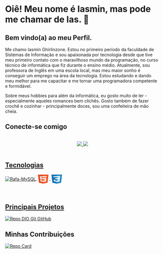 <div>
    <h1>Oiê! Meu nome é Iasmin, mas pode me chamar de Ias. 👋 </h1>
    <h2>Bem vindo(a) ao meu Perfil.</h2>
    <p> Me chamo Iasmin Ghirlinzone. Estou no primeiro período da faculdade de Sistemas de Informação e sou apaixonada por tecnologia desde que tive meu primeiro contato com o maravilhoso mundo da programação, no curso técnico de informática que fiz durante o ensino médio. Atualmente, sou professora de Inglês em uma escola local, mas meu maior sonho é conseguir um emprego na área da tecnologia. Estou estudando e dando meu melhor para me capacitar e me tornar uma programadora competente e formidável. 
    </p>
    <p> Sobre meus hobbies para além da informática, eu gosto muito de ler - especialmente aqueles romances bem clichês. Gosto também de fazer crochê e cozinhar - principalmente doces, sou uma confeiteira de mão cheia.
    </p>
</div>
<div>
    <h2>Conecte-se comigo</h2>
   <a href="https://www.linkedin.com/in/iasmin-lessa-ghirlinzone-00126b246/" target="_blank"></a> 
   
</div>
<br>
<div align="center">
  <a href="https://github.com/1asm1n">
  <img height="180em" src="https://github-readme-stats.vercel.app/api?username=1asm1n&show_icons=true&theme=tokyonight&include_all_commits=true&count_private=true"/>
  <img height="180em" src="https://github-readme-stats.vercel.app/api/top-langs/?username=1asm1n&layout=compact&langs_count=7&theme=tokyonight"/>
</div>
<div style="display: inline_block"><br>
    <h2>Tecnologias</h2>
  
  <img align="center" alt="Rafa-MySQL" height="30" width="40" src="https://cdn.jsdelivr.net/gh/devicons/devicon/icons/mysql/mysql-original-wordmark.svg">
  <img align="center" alt="Rafa-HTML" height="30" width="40" src="https://raw.githubusercontent.com/devicons/devicon/master/icons/html5/html5-original.svg">
  <img align="center" alt="Rafa-CSS" height="30" width="40" src="https://raw.githubusercontent.com/devicons/devicon/master/icons/css3/css3-original.svg">
</div>
<br>
<br>

## Principais Projetos
[![Repo DIO Git GitHub](https://github-readme-stats.vercel.app/api/pin/?username=elidianaandrade&repo=dio-lab-open-source&bg_color=000&border_color=30A3DC&show_icons=true&icon_color=30A3DC&title_color=E94D5F&text_color=FFF)](https://github.com/elidianaandrade/dio-lab-open-source)



## Minhas Contribuições
[![Repo Card](https://github-readme-stats.vercel.app/api/pin/?username=1asm1n&repo=dio-lab-open-source&bg_color=000&border_color=30A3DC&show_icons=true&icon_color=30A3DC&title_color=E94D5F&text_color=FFF)](thhps://github.com/1asm1n/dio-lab-open-source)


